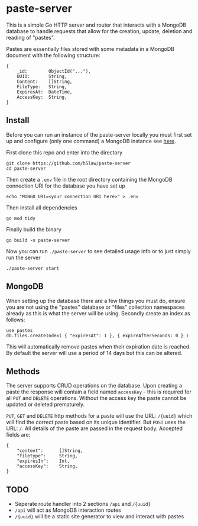 # paste-server

This is a simple Go HTTP server and router that interacts with a MongoDB
database to handle requests that allow for the creation, update, deletion and
reading of "pastes".

Pastes are essentially files stored with some metadata in a MongoDB document
with the following structure:

```
{
    _id:        ObjectId("..."),
    UUID:       String,
    Content:    []String,
    FileType:   String,
    ExpiresAt:  DateTime,
    AccessKey:  String,
}
```

## Install

Before you can run an instance of the paste-server locally you must first
set up and configure (only one command) a MongoDB instance see [here](#MongoDB).


First clone this repo and enter into the directory

```
git clone https://github.com/h5law/paste-server
cd paste-server
```

Then create a `.env` file in the root directory containing the MongoDB
connection URI for the database you have set up
```
echo "MONGO_URI=<your connection URI here>" > .env
```

Then install all dependencies
```
go mod tidy
```

Finally build the binary
```
go build -o paste-server
```

Now you can run `./paste-server` to see detailed usage info or to just simply
run the server
```
./paste-server start
```

## MongoDB

When setting up the database there are a few things you must do, ensure you
are not using the "pastes" database or "files" collection namespaces already as
this is what the server will be using. Secondly create an index as follows:

```
use pastes
db.files.createIndex( { "expiresAt": 1 }, { expireAfterSeconds: 0 } )
```

This will automatically remove pastes when their expiration date is reached.
By default the server will use a period of 14 days but this can be altered.

## Methods

The server supports CRUD operations on the database. Upon creating a paste the
response will contain a field named `accessKey` - this is required for all
`PUT` and `DELETE` operations. Without the access key the paste cannot be
updated or deleted prematurely.

`PUT`, `GET` and `DELETE` http methods for a paste will use the URL:
`/{uuid}` which will find the correct paste based on its unique identifier. But
`POST` uses the URL: `/`. All details of the paste are passed in the request
body. Accepted fields are:

```
{
    "content":      []String,
    "filetype":     String,
    "expiresIn":    Int,
    "accessKey":    String,
}
```

## TODO

- Seperate route handler into 2 sections `/api` and `/{uuid}`
- `/api` will act as MongoDB interaction routes
- `/{uuid}` will be a static site generator to view and interact with
pastes
